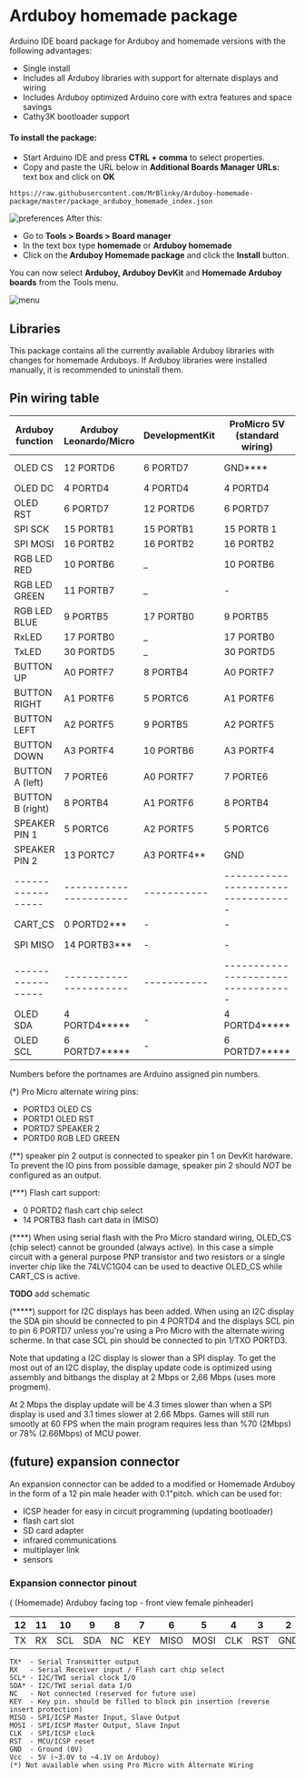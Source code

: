 # Arduboy homemade package
Arduino IDE board package for Arduboy and homemade versions with the following advantages:
* Single install
* Includes all Arduboy libraries with support for alternate displays and wiring
* Includes Arduboy optimized Arduino core with extra features and space savings
* Cathy3K bootloader support

#### To install the package:
* Start Arduino IDE and press **CTRL + comma** to select properties.
* Copy and paste the URL below in **Additional Boards Manager URLs:** text box and click on **OK**
```
https://raw.githubusercontent.com/MrBlinky/Arduboy-homemade-package/master/package_arduboy_homemade_index.json
```
![preferences](https://raw.githubusercontent.com/MrBlinky/Arduboy-homemade-package/master/images/preferences.png)
After this:
* Go to **Tools > Boards > Board manager**
* In the text box type **homemade** or **Arduboy homemade**
* Click on the **Arduboy Homemade package** and click the **Install** button.

You can now select **Arduboy, Arduboy DevKit** and **Homemade Arduboy boards** from the Tools menu.

![menu](https://raw.githubusercontent.com/MrBlinky/Arduboy-homemade-package/master/images/menu.gif)

## Libraries

This package contains all the currently available Arduboy libraries with changes for homemade Arduboys. If Arduboy libraries were installed manually, it is recommended to uninstall them.

## Pin wiring table

| Arduboy function | Arduboy <BR>Leonardo/Micro |   DevelopmentKit    | ProMicro 5V <br>(standard wiring) | ProMicro 5V <br>(alternate wiring) |
| ---------------- | ---------------------- | ----------- | ---------------------------------- | --------------------------------- |
| OLED CS          | 12 PORTD6              |  6 PORTD7   |    GND****                         |  1/TXO PORTD3*                    |
| OLED DC          |  4 PORTD4              |  4 PORTD4   |  4 PORTD4                          |  4 PORTD4                         |
| OLED RST         |  6 PORTD7              | 12 PORTD6   |  6 PORTD7                          |  2 PORTD1*                        |
| SPI SCK          | 15 PORTB1              | 15 PORTB1   | 15 PORTB                   1       | 15 PORTB1                         |
| SPI MOSI         | 16 PORTB2              | 16 PORTB2   | 16 PORTB2                          | 16 PORTB2                         |
| RGB LED RED      | 10 PORTB6              |    _        | 10 PORTB6                          | 10 PORTB6                         |
| RGB LED GREEN    | 11 PORTB7              |    _        |    -                               |  3 PORTD0*                        |
| RGB LED BLUE     |  9 PORTB5              | 17 PORTB0   |  9 PORTB5                          |  9 PORTB5                         |
| RxLED            | 17 PORTB0              |    _        | 17 PORTB0                          | 17 PORTB0                         |
| TxLED            | 30 PORTD5              |    _        | 30 PORTD5                          | 30 PORTD5                         |
| BUTTON UP        | A0 PORTF7              |  8 PORTB4   | A0 PORTF7                          | A0 PORTF7                         |
| BUTTON RIGHT     | A1 PORTF6              |  5 PORTC6   | A1 PORTF6                          | A1 PORTF6                         |
| BUTTON LEFT      | A2 PORTF5              |  9 PORTB5   | A2 PORTF5                          | A2 PORTF5                         |
| BUTTON DOWN      | A3 PORTF4              | 10 PORTB6   | A3 PORTF4                          | A3 PORTF4                         |
| BUTTON A (left)  |  7 PORTE6              | A0 PORTF7   |  7 PORTE6                          |  7 PORTE6                         |
| BUTTON B (right) |  8 PORTB4              | A1 PORTF6   |  8 PORTB4                          |  8 PORTB4                         |
| SPEAKER PIN 1    |  5 PORTC6              | A2 PORTF5   |  5 PORTC6                          |  5 PORTC6                         |
| SPEAKER PIN 2    | 13 PORTC7              | A3 PORTF4** |    GND                             |  6 PORTD7*                        |
|----------------- | ---------------------- | ----------- | ---------------------------------- | --------------------------------- |
| CART_CS          |  0 PORTD2***           |    -        |    -                               |  0 PORTD2***                      |
| SPI MISO         | 14 PORTB3***           |    -        |    -                               | 14 PORTB3***                      |
|----------------- | ---------------------- | ----------- | ---------------------------------- | --------------------------------- |
| OLED SDA         |  4 PORTD4*****         |    -        |  4 PORTD4*****                     |  4 PORTD4*****                    |
| OLED SCL         |  6 PORTD7*****         |    -        |  6 PORTD7*****                     |  1/TXO PORTD3*****                |
	
Numbers before the portnames are Arduino assigned pin numbers.

(*)
Pro Micro alternate wiring pins:
* PORTD3 OLED CS
* PORTD1 OLED RST
* PORTD7 SPEAKER 2
* PORTD0 RGB LED GREEN

(**)
speaker pin 2 output is connected to speaker pin 1 on DevKit hardware. To 
prevent the IO pins from possible damage, speaker pin 2 should *NOT* be
configured as an output.
	
(***)
Flash cart support:
* 0 PORTD2 flash cart chip select
* 14 PORTB3 flash cart data in (MISO)

(****)
When using serial flash with the Pro Micro standard wiring, OLED_CS (chip select) cannot be grounded (always active).
In this case a simple circuit with a general purpose PNP transistor and two resistors or a single inverter chip like the 74LVC1G04 can be used to deactive OLED_CS while CART_CS is active.

**TODO** add schematic

(*****)
support for I2C displays has been added. When using an I2C display the SDA pin should be connected to pin 4 PORTD4 and the displays SCL pin to pin 6 PORTD7 unless you're using a Pro Micro with the alternate wiring scherme. In that case SCL pin should be connected to pin 1/TXO PORTD3.

Note that updating a I2C display is slower than a SPI display. To get the most out of an I2C display, the display update code is optimized using assembly and bitbangs the display at 2 Mbps or 2,66 Mbps (uses more progmem).

At 2 Mbps the display update will be 4.3 times slower than when a SPI display is used and 3.1 times slower at 2.66 Mbps. Games will still run smootly at 60 FPS when the main program requires less than %70 (2Mbps) or 78% (2.66Mbps) of MCU power.

## (future) expansion connector

An expansion connector can be added to a modified or Homemade Arduboy in the form of a 12 pin male header with 0.1"pitch. which can be used for: 
* ICSP header for easy in circuit programming (updating bootloader)
* flash cart slot
* SD card adapter
* infrared communications
* multiplayer link
* sensors

### Expansion connector pinout

( (Homemade) Arduboy facing top - front view female pinheader)

|  12 |  11 |  10 |  9  |  8  |  7  |  6  |  5  |  4  |  3  |  2  |  1  |
| --- | --- | --- | --- | --- | --- | --- | --- | --- | --- | --- | --- |
|  TX |  RX | SCL | SDA |  NC | KEY | MISO| MOSI| CLK | RST | GND | Vcc |
```text
TX*  - Serial Transmitter output
RX   - Serial Receiver input / Flash cart chip select
SCL* - I2C/TWI serial clock I/O
SDA* - I2C/TWI serial data I/O
NC   - Not connected (reserved for future use)
KEY  - Key pin. should be filled to block pin insertion (reverse insert protection)
MISO - SPI/ICSP Master Input, Slave Output
MOSI - SPI/ICSP Master Output, Slave Input
CLK  - SPI/ICSP clock
RST  - MCU/ICSP reset
GND  - Ground (0V)
Vcc  - 5V (~3.0V to ~4.1V on Arduboy)
(*) Not available when using Pro Micro with Alternate Wiring
```
